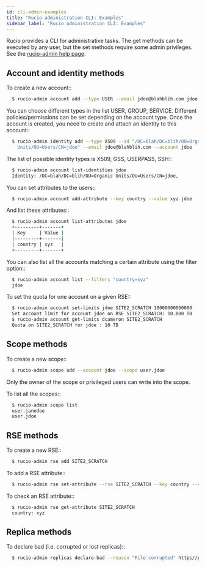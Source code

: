 ```yaml
---
id: cli-admin-examples
title: "Rucio administration CLI: Examples"
sidebar_label: "Rucio administration CLI: Examples"
---
```


Rucio provides a CLI for administrative tasks. The get methods can be executed
by any user, but the set methods require some admin privileges. See the
[rucio-admin help page](bin/rucio-admin.md).

## Account and identity methods

To create a new account::

```bash
  $ rucio-admin account add --type USER --email jdoe@blahblih.com jdoe
```

You can choose different types in the list USER, GROUP, SERVICE. Different
policies/permissions can be set depending on the account type.  Once the account
is created, you need to create and attach an identity to this account::

```bash
  $ rucio-admin identity add --type X509 --id "/DC=blah/DC=blih/OU=Organic \
    Units/OU=Users/CN=jdoe" --email jdoe@blahblih.com --account jdoe
```

The list of possible identity types is X509, GSS, USERPASS, SSH::

```bash
  $ rucio-admin account list-identities jdoe
  Identity: /DC=blah/DC=blih/OU=Organic Units/OU=Users/CN=jdoe,        type: X509
```

You can set attributes to the users::

```bash
  $ rucio-admin account add-attribute --key country --value xyz jdoe
```

And list these attributes::

```bash
  $ rucio-admin account list-attributes jdoe
  +---------+-------+
  | Key     | Value |
  |---------+-------|
  | country | xyz   |
  +---------+-------+
```

You can also list all the accounts matching a certain attribute using the filter
option::

```bash
  $ rucio-admin account list --filters "country=xyz"
  jdoe
```

To set the quota for one account on a given RSE::

```bash
  $ rucio-admin account set-limits jdoe SITE2_SCRATCH 10000000000000
  Set account limit for account jdoe on RSE SITE2_SCRATCH: 10.000 TB
  $ rucio-admin account get-limits dcameron SITE2_SCRATCH
  Quota on SITE2_SCRATCH for jdoe : 10 TB
```

## Scope methods

To create a new scope::

```bash
  $ rucio-admin scope add --account jdoe --scope user.jdoe
```

Only the owner of the scope or privileged users can write into the scope.

To list all the scopes::

```bash
  $ rucio-admin scope list
  user.janedoe
  user.jdoe
```

## RSE methods

To create a new RSE::

```bash
  $ rucio-admin rse add SITE2_SCRATCH
```

To add a RSE attribute::

```bash
  $ rucio-admin rse set-attribute --rse SITE2_SCRATCH --key country --value xyz
```

To check an RSE attribute::

```bash
  $ rucio-admin rse get-attribute SITE2_SCRATCH
  country: xyz
```

## Replica methods

To declare bad (i.e. corrupted or lost replicas)::

```bash
  $ rucio-admin replicas declare-bad --reason "File corrupted" https//path/to/lost/file
```
